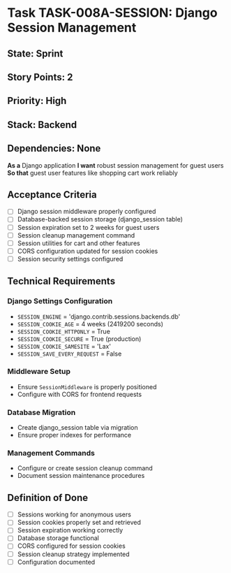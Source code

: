 # Task TASK-008A-SESSION: Django Session Management

## State: Sprint

## Story Points: 2

## Priority: High

## Stack: Backend

## Dependencies: None

**As a** Django application
**I want** robust session management for guest users
**So that** guest user features like shopping cart work reliably

## Acceptance Criteria

-   [ ] Django session middleware properly configured
-   [ ] Database-backed session storage (django_session table)
-   [ ] Session expiration set to 2 weeks for guest users
-   [ ] Session cleanup management command
-   [ ] Session utilities for cart and other features
-   [ ] CORS configuration updated for session cookies
-   [ ] Session security settings configured

## Technical Requirements

### Django Settings Configuration

-   `SESSION_ENGINE` = 'django.contrib.sessions.backends.db'
-   `SESSION_COOKIE_AGE` = 4 weeks (2419200 seconds)
-   `SESSION_COOKIE_HTTPONLY` = True
-   `SESSION_COOKIE_SECURE` = True (production)
-   `SESSION_COOKIE_SAMESITE` = 'Lax'
-   `SESSION_SAVE_EVERY_REQUEST` = False

### Middleware Setup

-   Ensure `SessionMiddleware` is properly positioned
-   Configure with CORS for frontend requests

### Database Migration

-   Create django_session table via migration
-   Ensure proper indexes for performance

### Management Commands

-   Configure or create session cleanup command
-   Document session maintenance procedures

## Definition of Done

-   [ ] Sessions working for anonymous users
-   [ ] Session cookies properly set and retrieved
-   [ ] Session expiration working correctly
-   [ ] Database storage functional
-   [ ] CORS configured for session cookies
-   [ ] Session cleanup strategy implemented
-   [ ] Configuration documented
